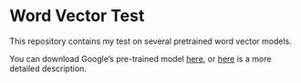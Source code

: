 # Word Vector Test
This repository contains my test on several pretrained word vector models.

You can download Google’s pre-trained model [here](https://drive.google.com/file/d/0B7XkCwpI5KDYNlNUTTlSS21pQmM/edit), or [here](https://code.google.com/archive/p/word2vec/) is a more detailed description.
